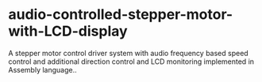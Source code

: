 # audio-controlled-stepper-motor-with-LCD-display
A stepper motor control driver system with audio frequency based speed control and additional direction control and LCD monitoring implemented in Assembly language..
